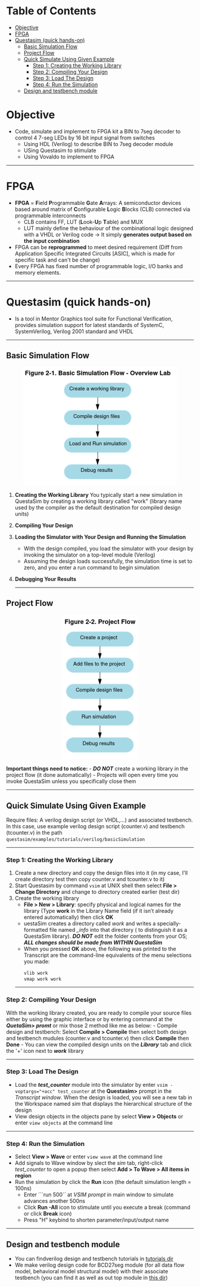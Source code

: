 # Table of Contents
- [Objective](#objective)
- [FPGA](#fpga)
- [Questasim (quick hands-on)](#questasim-quick-hands-on)
  - [Basic Simulation Flow](#basic-simulation-flow)
  - [Project Flow](#project-flow)
  - [Quick Simulate Using Given Example](#quick-simulate-using-given-example)
    - [Step 1: Creating the Working Library](#step-1-creating-the-working-library)
    - [Step 2: Compiling Your Design](#step-2-compiling-your-design)
    - [Step 3: Load The Design](#step-3-load-the-design)
    - [Step 4: Run the Simulation](#step-4-run-the-simulation)
  - [Design and testbench module](#design-and-testbench-module)


# Objective
- Code, simulate and implement to FPGA kit a BIN to 7seg decoder to control 4 7-seg LEDs by 16 bit input signal from switches
    - Using HDL (Verilog) to describe BIN to 7seg decoder module
    - USing Questasim to stimulate
    - Using Vovaldo to implement to FPGA
---

# FPGA

- **FPGA** = **F**ield **P**rogrammable **G**ate **A**rrays: A semiconductor devices based around matrix of **C**onfigurable **L**ogic **B**locks (CLB) connected via programmable interconnects
    - CLB contains FF, LUT (**L**ook-**U**p **T**able) and MUX
    - LUT mainly define the behaviour of the combinational logic designed with a VHDL or Verilog code -> It simply **generates output based on the input combination**
- FPGA can be **reprogrammed** to meet desired requirement (Diff from Application Specific Integrated Circuits [ASIC], which is made for specific task and can't be change)
- Every FPGA has fixed number of programmable logic, I/O banks and memory elements. 

---
# Questasim (quick hands-on)
- Is a tool in Mentor Graphics tool suite for Functional Verification, provides simulation support for latest standards of SystemC, SystemVerilog, Verilog 2001 standard and VHDL

---
## Basic Simulation Flow
<p align="center">
  <img alt="By build a sample project" src="../Pics/SimulationFlowofQuestasim.png " width="82%">
</p>


1. **Creating the Working Library**
    You typically start a new simulation in QuestaSim by creating a working library called "work" (library name used by the compiler as the default destination for compiled design units)
2. **Compiling Your Design**
3. **Loading the Simulator with Your Design and Running the Simulation**
    - With the design compiled, you load the simulator with your design by invoking the simulator on a top-level module (Verilog)
    - Assuming the design loads successfully, the simulation time is set to zero, and you enter a run command to begin simulation
4. **Debugging Your Results**
   
   ---
## Project Flow
<p align="center">
  <img alt="By build a sample project" src="../Pics/ProjectFlowQuestasim.png " width="40%">
</p>

**Important things need to notice:**
    - ***DO NOT*** create a working library in the project flow (it done automatically)
    -  Projects will open every time you invoke QuestaSim unless you specifically close them

---

## Quick Simulate Using Given Example
Require files: A verilog design script (or VHDL,...) and associated testbench. In this case, use example verilog design script (counter.v) and testbench (tcounter.v) in the path ```questasim/examples/tutorials/verilog/basicSimulation```

---

### Step 1: Creating the Working Library
1. Create a new directory and copy the design files into it (in my case, I'll create directory test then copy counter.v and tcounter.v to it)
2. Start Questasim by command ```vsim``` at UNIX shell then select **File > Change Directory** and change to directory created earlier (test dir)
3. Create the working library
    - **File > New > Library**: specify physical and logical names for the library (Type **work** in the Library Name field (if it isn’t already entered automatically) then click **OK**
    - uestaSim creates a directory called *work* and writes a specially-formatted file named *_info* into that directory ( to distinguish it as a QuestaSim library). ***DO NOT*** edit the folder contents from your OS; ***ALL changes should be made from WITHIN QuestaSim***
    - When you pressed **OK** above, the following was printed to the Transcript are the command-line equivalents of the menu selections you made:
        ```
        vlib work
        vmap work work
        ```
    ---

### Step 2: Compiling Your Design 
With the working library created, you are ready to compile your source files either by using the graphic interface or by entering command at the ***QuetaSim> promt*** or mix those 2 method like me as below:
    - Compile design and testbench: Select **Compile > Compile** then select both design and testbench mudules (counter.v and tcounter.v) then click **Compile** then **Done**
    - You can view the compiled design units on the ***Library*** tab and click the '+' icon next to ***work*** library
  
  ---
### Step 3: Load The Design
   -  Load the ***test_counter*** module into the simulator by enter ```vsim -voptargs="+acc" test_counter``` at the **Questasim>** prompt in the *Transcript window*. When the design is loaded, you will see a new tab in the Workspace named *sim* that displays the hierarchical structure of the design
   -  View design objects in the objects pane by select **View > Objects** or enter ```view objects``` at the command line
  
  ---
### Step 4: Run the Simulation
   - Select **View > Wave** or enter ```view wave``` at the command line
   - Add signals to Wave window by slect the *sim* tab, right-click *test_counter* to open a popup then select **Add > To Wave > All items in region**
   - Run the simulation by click the **Run** icon (the default simulation length = 100ns)
       - Enter ```run 500`` at *VSIM prompt* in main window to simulate advances another 500ns
       - Click **Run -All** icon to stimulate until you execute a break (command or click **Break** icon)
       - Press "H" keybind to shorten parameter/input/output name
  
---
## Design and testbench module
- You can findverilog design and testbench tutorials in [tutorials dir](../basicTuto/Verilog/)
- We make verilog design code for BCD27seg module (for all data flow model, behavioral model structural model) with their associate testbench (you can find it as well as out top module in [this dir](./))

